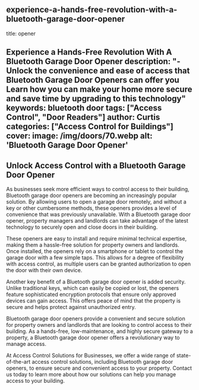
experience-a-hands-free-revolution-with-a-bluetooth-garage-door-opener
---
title: opener

Experience a Hands-Free Revolution With A Bluetooth Garage Door Opener
description: "- Unlock the convenience and ease of access that Bluetooth Garage Door Openers can offer you Learn how you can make your home more secure and save time by upgrading to this technology"
keywords: bluetooth door
tags: ["Access Control", "Door Readers"]
author: Curtis
categories: ["Access Control for Buildings"]
cover: 
 image: /img/doors/70.webp
 alt: 'Bluetooth Garage Door Opener'
---
## Unlock Access Control with a Bluetooth Garage Door Opener

As businesses seek more efficient ways to control access to their building, Bluetooth garage door openers are becoming an increasingly popular solution. By allowing users to open a garage door remotely, and without a key or other cumbersome methods, these openers provides a level of convenience that was previously unavailable. With a Bluetooth garage door opener, property managers and landlords can take advantage of the latest technology to securely open and close doors in their building.

These openers are easy to install and require minimal technical expertise, making them a hassle-free solution for property owners and landlords. Once installed, the openers rely on a smartphone or tablet to control the garage door with a few simple taps. This allows for a degree of flexibility with access control, as multiple users can be granted authorization to open the door with their own device.

Another key benefit of a Bluetooth garage door opener is added security. Unlike traditional keys, which can easily be copied or lost, the openers feature sophisticated encryption protocols that ensure only approved devices can gain access. This offers peace of mind that the property is secure and helps protect against unauthorized entry.

Bluetooth garage door openers provide a convenient and secure solution for property owners and landlords that are looking to control access to their building. As a hands-free, low-maintenance, and highly secure gateway to a property, a Bluetooth garage door opener offers a revolutionary way to manage access.

At Access Control Solutions for Businesses, we offer a wide range of state-of-the-art access control solutions, including Bluetooth garage door openers, to ensure secure and convenient access to your property. Contact us today to learn more about how our solutions can help you manage access to your building.

